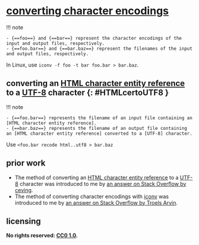 # [converting character encodings]

!!! note
    
    - {==foo==} and {==bar==} represent the character encodings of the input and output files, respectively.
    - {==foo.bar==} and {==bar.baz==} represent the filenames of the input and output files, respectively.

In Linux, use `iconv -f foo -t bar foo.bar > bar.baz`.

## converting an [HTML character entity reference] to a [UTF-8] character {: #HTMLcertoUTF8 }

!!! note
    
    - {==foo.bar==} represents the filename of an input file containing an [HTML character entity reference].
    - {==bar.baz==} represents the filename of an output file containing an [HTML character entity reference] converted to a [UTF-8] character.

Use `<foo.bar recode html..utf8 > bar.baz`

## prior work
- The method of converting an [HTML character entity reference] to a [UTF-8] character was introduced to me by [an answer on Stack Overflow by ceving](https://stackoverflow.com/questions/5929492/bash-script-to-convert-from-html-entities-to-characters/5929519#5929519).
- The method of converting character encodings with [iconv](https://en.wikipedia.org/wiki/Iconv) was introduced to me by [an answer on Stack Overflow by Troels Arvin](https://stackoverflow.com/questions/64860/best-way-to-convert-text-files-between-character-sets/64889#64889).

## licensing
**No rights reserved: [CC0 1.0](https://creativecommons.org/publicdomain/zero/1.0/).**

[converting character encodings]: https://en.wikipedia.org/wiki/Character_encoding#Character_encoding_translation
[HTML character entity reference]: https://en.wikipedia.org/wiki/List_of_XML_and_HTML_character_entity_references#Character_entity_references_in_HTML
[UTF-8]: https://en.wikipedia.org/wiki/UTF-8
